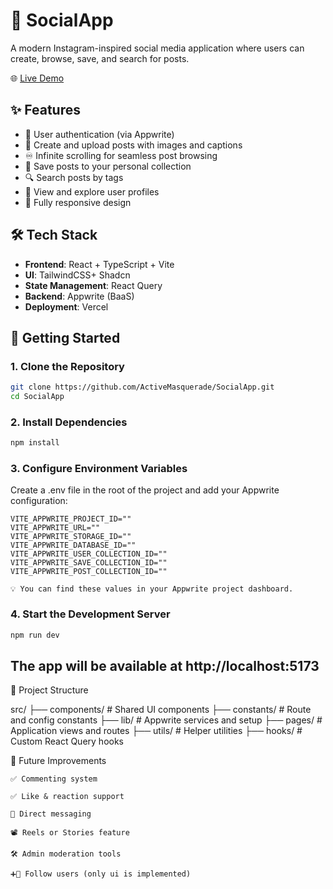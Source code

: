 # 📸 SocialApp

A modern Instagram-inspired social media application where users can create, browse, save, and search for posts.

🌐 [Live Demo](https://social-app-tusm.vercel.app/)

## ✨ Features

- 🔐 User authentication (via Appwrite)
- 📝 Create and upload posts with images and captions
- ♾️ Infinite scrolling for seamless post browsing
- 💾 Save posts to your personal collection
- 🔍 Search posts by tags
- 🧑 View and explore user profiles
- 📱 Fully responsive design

## 🛠 Tech Stack

- **Frontend**: React + TypeScript + Vite
- **UI**: TailwindCSS+ Shadcn
- **State Management**: React Query
- **Backend**: Appwrite (BaaS)
- **Deployment**: Vercel

## 🚀 Getting Started

### 1. Clone the Repository

```bash
git clone https://github.com/ActiveMasquerade/SocialApp.git
cd SocialApp
```
### 2. Install Dependencies
```bash
npm install
```
### 3. Configure Environment Variables

Create a .env file in the root of the project and add your Appwrite configuration:
```env
VITE_APPWRITE_PROJECT_ID=""
VITE_APPWRITE_URL=""
VITE_APPWRITE_STORAGE_ID=""
VITE_APPWRITE_DATABASE_ID=""
VITE_APPWRITE_USER_COLLECTION_ID=""
VITE_APPWRITE_SAVE_COLLECTION_ID=""
VITE_APPWRITE_POST_COLLECTION_ID=""
```
    💡 You can find these values in your Appwrite project dashboard.

### 4. Start the Development Server
```bash
npm run dev
```
## The app will be available at http://localhost:5173
🧩 Project Structure

src/
├── components/      # Shared UI components
├── constants/       # Route and config constants
├── lib/             # Appwrite services and setup
├── pages/           # Application views and routes
├── utils/           # Helper utilities
├── hooks/           # Custom React Query hooks

🚧 Future Improvements

    ✅ Commenting system

    ✅ Like & reaction support

    📩 Direct messaging

    📽️ Reels or Stories feature

    🛠️ Admin moderation tools

    ➕👥 Follow users (only ui is implemented)
